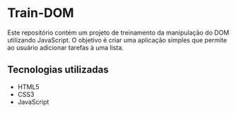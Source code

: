 # Train-DOM

Este repositório contém um projeto de treinamento da manipulação do DOM utilizando JavaScript. O objetivo é criar uma aplicação simples que permite ao usuário adicionar tarefas à uma lista.

## Tecnologias utilizadas
- HTML5
- CSS3
- JavaScript
